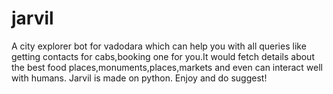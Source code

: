 # jarvil
A city explorer bot for vadodara which can help you with all queries like getting contacts for cabs,booking one for you.It would fetch details about the best food places,monuments,places,markets and even can interact well with humans. Jarvil is made on python. Enjoy and do suggest!
